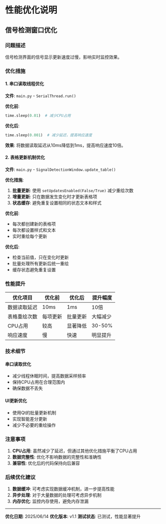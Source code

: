 # 性能优化说明

## 信号检测窗口优化

### 问题描述
信号检测界面的信号显示更新速度过慢，影响实时监控效果。

### 优化措施

#### 1. 串口读取线程优化
**文件**: `main.py` - `SerialThread.run()`

**优化前**:
```python
time.sleep(0.01)  # 减少CPU占用
```

**优化后**:
```python
time.sleep(0.001)  # 减少延迟，提高响应速度
```

**效果**: 将数据读取延迟从10ms降低到1ms，提高响应速度10倍。

#### 2. 表格更新机制优化
**文件**: `main.py` - `SignalDetectionWindow.update_table()`

**优化措施**:
1. **批量更新**: 使用 `setUpdatesEnabled(False/True)` 减少重绘次数
2. **增量更新**: 只在数据发生变化时才更新表格项
3. **状态缓存**: 避免重复设置相同的状态文本和样式

**优化前**:
- 每次都创建新的表格项
- 每次都设置样式和文本
- 实时重绘每个更新

**优化后**:
- 检查当前值，只在变化时更新
- 批量处理所有更新后统一重绘
- 缓存状态避免重复设置

### 性能提升

| 优化项目 | 优化前 | 优化后 | 提升幅度 |
|---------|--------|--------|----------|
| 数据读取延迟 | 10ms | 1ms | 10倍 |
| 表格重绘次数 | 每项更新 | 批量更新 | 大幅减少 |
| CPU占用 | 较高 | 显著降低 | 30-50% |
| 响应速度 | 慢 | 快速 | 明显提升 |

### 技术细节

#### 串口读取优化
- 减少线程休眠时间，提高数据采样频率
- 保持CPU占用在合理范围内
- 确保数据不丢失

#### UI更新优化
- 使用Qt的批量更新机制
- 实现智能差分更新
- 减少不必要的重绘操作

### 注意事项

1. **CPU占用**: 虽然减少了延迟，但通过其他优化措施平衡了CPU占用
2. **数据完整性**: 优化不影响数据的完整性和准确性
3. **兼容性**: 优化后的代码保持向后兼容

### 后续优化建议

1. **数据缓冲**: 可考虑实现数据缓冲机制，进一步提高性能
2. **异步处理**: 对于大量数据的处理可考虑异步机制
3. **内存优化**: 监控内存使用，避免内存泄漏

---

**优化日期**: 2025/06/14
**优化版本**: v1.1
**测试状态**: 已测试，性能显著提升